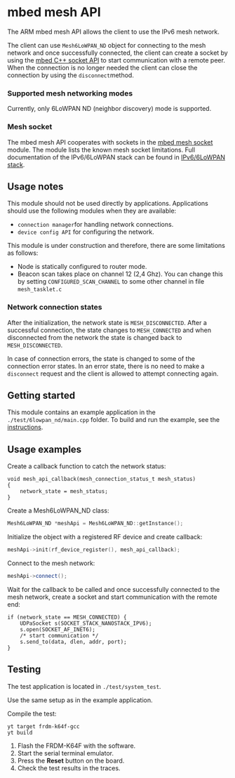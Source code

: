 # mbed mesh API
The ARM mbed mesh API allows the client to use the IPv6 mesh network.

The client can use `Mesh6LoWPAN_ND` object for connecting to the mesh network 
and once successfully connected, the client can create a socket by using the 
[mbed C++ socket API](https://github.com/ARMmbed/mbed-net-sockets) to start 
communication with a remote peer. When the connection is no longer needed the client 
can close the connection by using the `disconnect`method.

### Supported mesh networking modes
Currently, only 6LoWPAN ND (neighbor discovery) mode is supported.

### Mesh socket
The mbed mesh API cooperates with sockets in the [mbed mesh socket](https://github.com/ARMmbed/mbed-mesh-socket) module. 
The module lists the known mesh socket limitations. Full documentation of the IPv6/6LoWPAN 
stack can be found in [IPv6/6LoWPAN stack](https://github.com/ARMmbed/mbed-6lowpan-private).


## Usage notes
This module should not be used directly by applications. Applications should 
use the following modules when they are available:

* `connection manager`for handling network connections.
* `device config API` for configuring the network.

This module is under construction and therefore, there are some limitations as follows:

* Node is statically configured to router mode.
* Beacon scan takes place on channel 12 (2,4 Ghz). You can change this by setting 
 `CONFIGURED_SCAN_CHANNEL` to some other channel in file `mesh_tasklet.c`

### Network connection states
After the initialization, the network state is `MESH_DISCONNECTED`. After a successful connection, 
the state changes to `MESH_CONNECTED` and when disconnected from the network the 
state is changed back to `MESH_DISCONNECTED`.

In case of connection errors, the state is changed to some of the connection error 
states. In an error state, there is no need to make a `disconnect` request and the
client is allowed to attempt connecting again.

## Getting started
This module contains an example application in the `./test/6lowpan_nd/main.cpp` folder. 
To build and run the example, see the [instructions](https://github.com/ARMmbed/mbed-mesh-api/tree/master/test/6lowpan_nd).

## Usage examples

Create a callback function to catch the network status:
```
void mesh_api_callback(mesh_connection_status_t mesh_status)
{
    network_state = mesh_status;
}
```
Create a Mesh6LoWPAN_ND class:
```C++
Mesh6LoWPAN_ND *meshApi = Mesh6LoWPAN_ND::getInstance();
```
Initialize the object with a registered RF device and create callback:
```C++
meshApi->init(rf_device_register(), mesh_api_callback);
```
Connect to the mesh network:
```C++
meshApi->connect();
```
Wait for the callback to be called and once successfully connected to the mesh network, create a socket and 
start communication with the remote end:
```
if (network_state == MESH_CONNECTED) {
    UDPaSocket s(SOCKET_STACK_NANOSTACK_IPV6);
    s.open(SOCKET_AF_INET6);
	/* start communication */
	s.send_to(data, dlen, addr, port);
}

```

## Testing
The test application is located in `./test/system_test`.

Use the same setup as in the example application. 

Compile the test:
```
yt target frdm-k64f-gcc
yt build
```
1. Flash the FRDM-K64F with the software.
2. Start the serial terminal emulator.
3. Press the **Reset** button on the board.
4. Check the test results in the traces.

